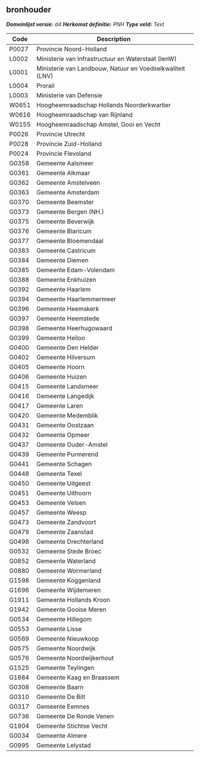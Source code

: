 ## bronhouder

*__Domeinlijst versie:__ d4*
*__Herkomst definitie:__ PNH*
*__Type veld:__ Text*

|__Code__ |__Description__	|
|	---	|	---	|
| P0027 | Provincie Noord-Holland |
| L0002 | Ministerie van Infrastructuur en Waterstaat (IenW) |
| L0001 | Ministerie van Landbouw, Natuur en Voedselkwaliteit (LNV) |
| L0004 | Prorail |
| L0003 | Ministerie van Defensie |
| W0651 | Hoogheemraadschap Hollands Noorderkwartier |
| W0616 | Hoogheemraadschap van Rijnland |
| W0155 | Hoogheemraadschap Amstel, Gooi en Vecht |
| P0026 | Provincie Utrecht |
| P0028 | Provincie Zuid-Holland |
| P0024 | Provincie Flevoland |
| G0358 | Gemeente Aalsmeer |
| G0361	| Gemeente Alkmaar |
| G0362	| Gemeente Amstelveen |
| G0363	| Gemeente Amsterdam |
| G0370	| Gemeente Beemster
| G0373	| Gemeente Bergen (NH.) |
| G0375	| Gemeente Beverwijk |
| G0376	| Gemeente Blaricum |
| G0377	| Gemeente Bloemendaal |
| G0383	| Gemeente Castricum |
| G0384	| Gemeente Diemen |
| G0385	| Gemeente Edam-Volendam |
| G0388	| Gemeente Enkhuizen |
| G0392	| Gemeente Haarlem |
| G0394	| Gemeente Haarlemmermeer |
| G0396	| Gemeente Heemskerk |
| G0397	| Gemeente Heemstede |
| G0398	| Gemeente Heerhugowaard |
| G0399	| Gemeente Heiloo |
| G0400	| Gemeente Den Helder |
| G0402	| Gemeente Hilversum |
| G0405	| Gemeente Hoorn |
| G0406	| Gemeente Huizen |
| G0415	| Gemeente Landsmeer |
| G0416	| Gemeente Langedijk |
| G0417	| Gemeente Laren |
| G0420	| Gemeente Medemblik |
| G0431	| Gemeente Oostzaan |
| G0432	| Gemeente Opmeer |
| G0437	| Gemeente Ouder-Amstel |
| G0439	| Gemeente Purmerend |
| G0441	| Gemeente Schagen |
| G0448	| Gemeente Texel |
| G0450	| Gemeente Uitgeest |
| G0451	| Gemeente Uithoorn |
| G0453	| Gemeente Velsen |
| G0457	| Gemeente Weesp |
| G0473	| Gemeente Zandvoort |
| G0479	| Gemeente Zaanstad |
| G0498	| Gemeente Drechterland |
| G0532	| Gemeente Stede Broec |
| G0852	| Gemeente Waterland |
| G0880	| Gemeente Wormerland |
| G1598	| Gemeente Koggenland |
| G1696	| Gemeente Wijdemeren |
| G1911	| Gemeente Hollands Kroon |
| G1942	| Gemeente Gooise Meren |
| G0534	| Gemeente Hillegom |
| G0553	| Gemeente Lisse |
| G0569	| Gemeente Nieuwkoop |
| G0575	| Gemeente Noordwijk |
| G0576	| Gemeente Noordwijkerhout |
| G1525	| Gemeente Teylingen |
| G1884	| Gemeente Kaag en Braassem |
| G0308	| Gemeente Baarn |
| G0310	| Gemeente De Bilt |
| G0317	| Gemeente Eemnes |
| G0736	| Gemeente De Ronde Venen |
| G1904	| Gemeente Stichtse Vecht |
| G0034	| Gemeente Almere |
| G0995	| Gemeente Lelystad |
